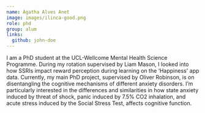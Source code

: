 ```yaml
---
name: Ágatha Alves Anet
image: images/ilinca-good.png
role: phd
group: alum
links:
  github: john-doe
---
```


I am a PhD student at the UCL-Wellcome Mental Health Science Programme. During my rotation supervised by Liam Mason,
I looked into how SSRIs impact reward perception during learning on the ‘Happiness' app data.
Currently, my main PhD project, supervised by Oliver Robinson, is on disentangling the cognitive mechanisms of 
different anxiety disorders. I’m particularly interested in the differences and similarities in how state anxiety 
induced by threat of shock, panic induced by 7.5% CO2 inhalation, and acute stress induced by the Social Stress Test,
affects cognitive function. 
